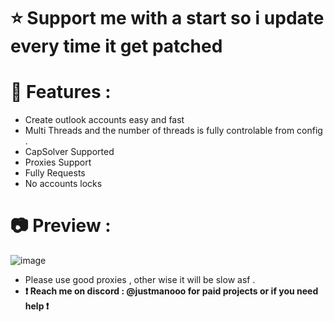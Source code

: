 # ⭐ Support me with a start so i update every time it get patched
# 🚀 Features : 
- Create outlook accounts easy and fast
- Multi Threads and the number of threads is fully controlable from config . 
- CapSolver Supported
- Proxies Support 
- Fully Requests 
- No accounts locks 


# 📷 Preview :
![image](https://github.com/Exploited7/outlook-account-creator/assets/143853197/9c56f593-0934-4732-8acc-4f302fa64181)
- Please use good proxies , other wise it will be slow asf .
- **❗ Reach me on discord : @justmanooo for paid projects or if you need help ❗** 
